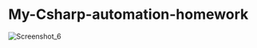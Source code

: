 # My-Csharp-automation-homework

![Screenshot_6](https://user-images.githubusercontent.com/79511355/158849711-d7ece089-2f0f-45a9-98ca-186687128003.png)
